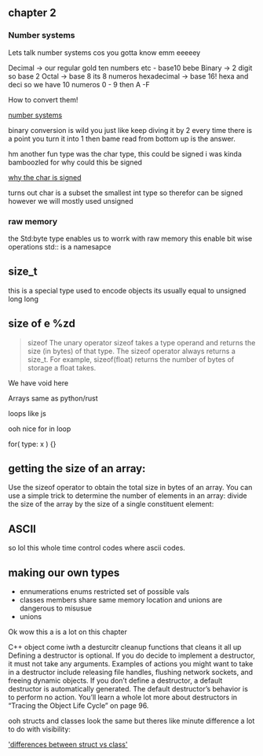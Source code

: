 ## chapter 2

### Number systems 

Lets talk number systems cos you gotta know emm eeeeey 

Decimal -> our regular gold ten numbers etc - base10 bebe 
Binary -> 2 digit so base 2 
Octal -> base 8 its 8 numeros
hexadecimal -> base 16! hexa and deci so we have 10 numeros 0 - 9 then A -F 

How to convert them! 

[number systems](https://www.youtube.com/watch?v=FFDMzbrEXaE)

binary conversion is wild you just like keep diving it by 2
every time there is a point you turn it into 1 then bame
read from bottom up is the answer.

hm another fun type was the char type, this could be signed
i was kinda bamboozled for why could this be signed

[why the char is signed](https://stackoverflow.com/questions/4337217/difference-between-signed-unsigned-char)

turns out char is a subset the smallest int type so therefor can be signed 
however we will mostly used unsigned

### raw memory 

the Std:byte type enables us to worrk with raw memory this enable bit wise operations  std:: is a namesapce 

## size_t 

this is a special type used to encode objects  its usually equal to unsigned long long

## size of e %zd

> sizeof The unary operator sizeof takes a type operand and returns the size (in bytes) of that type. The sizeof operator always returns a size_t. For example, sizeof(float) returns the number of bytes of storage a float takes.

We have void here 

Arrays same as python/rust

loops like js 

ooh nice for in loop 

for( type: x ) {}

## getting the size of an array: 
Use the sizeof operator to obtain the total size in bytes of an array. You can use a simple trick to determine the number of elements in an array: divide the size of the array by the size of a single constituent element:

## ASCII

so lol this whole time control codes where ascii codes.

## making our own types 

- ennumerations
    enums restricted set of possible vals
- classes 
    members share same memory location and unions are dangerous to misusue
- unions 


Ok wow this a is a lot on this chapter 

C++ object come iwth a desturcitr cleanup functions that cleans it all up
Defining a destructor is optional. If you do decide to implement a
destructor, it must not take any arguments. Examples of actions you might
want to take in a destructor include releasing file handles, flushing network
sockets, and freeing dynamic objects.
If you don’t define a destructor, a default destructor is automatically
generated. The default destructor’s behavior is to perform no action.
You’ll learn a whole lot more about destructors in “Tracing the Object
Life Cycle” on page 96.


ooh structs and classes look the same but theres like minute difference a lot to do with visibility:

['differences between struct vs class'](https://www.youtube.com/watch?v=fLgTtaqqJp0)
